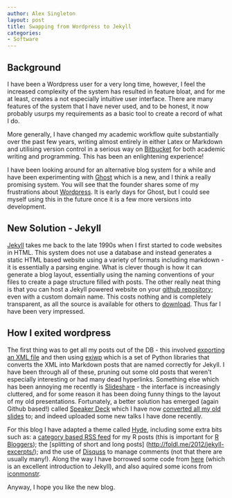 ```yaml
---
author: Alex Singleton
layout: post
title: Swapping from Wordpress to Jekyll
categories:
- Software
---
```


## Background
I have been a Wordpress user for a very long time, however, I feel the increased complexity of the system has resulted in feature bloat, and for me at least, creates a not especially intuitive user interface. There are many features of the system that I have never used, and to be honest, it now probably usurps my requirements as a basic tool to create a record of what I do.

More generally, I have changed my academic workflow quite substantially over the past few years, writing almost entirely in either Latex or Markdown and utilising version control in a serious way on [Bitbucket](https://bitbucket.org) for both academic writing and programming. This has been an enlightening experience!

I have been looking around for an alternative blog system for a while and have been experimenting with [Ghost](https://ghost.org) which is a new, and I think a really promising system. You will see that the founder shares some of my frustrations about [Wordpress](http://john.onolan.org/project-ghost/). It is early days for Ghost, but I could see myself using this in the future once it is a few more versions into development.

## New Solution - Jekyll
[Jekyll](http://jekyllrb.com) takes me back to the late 1990s when I first started to code websites in HTML. This system does not use a database and instead generates a static HTML based website using a variety of formats including markdown - it is essentially a parsing engine. What is clever though is how it can generate a blog layout, essentially using the naming conventions of your files to create a page structure filled with posts. The other really neat thing is that you can host a Jekyll powered website on your [github repository](http://pages.github.com); even with a custom domain name. This costs nothing and is completely transparent, as all the source is available for others to [download](https://github.com/alexsingleton/alexsingleton.github.io). Thus far I have been very impressed.

## How I exited wordpress
The first thing was to get all my posts out of the DB - this involved [exporting an XML file](http://en.support.wordpress.com/export/) and then using [exiwp](https://github.com/thomasf/exitwp) which is a set of Python libraries that converts the XML into Markdown posts that are named correctly for Jekyll. I have been through all of these, pruning out some old posts that weren't especially interesting or had many dead hyperlinks. Something else which has been annoying me recently is [Slideshare](http://www.slideshare.net/alexsingleton/) - the interface is increasingly cluttered, and for some reason it has been doing funny things to the layout of my old presentations. Fortunately, a better solution has emerged (again Github based!) called [Speaker Deck](https://speakerdeck.com) which I have now [converted all my old slides](https://speakerdeck.com/alexsingleton) to; and indeed uploaded some new talks I have done recently. 

For this blog I have adapted a theme called [Hyde](https://github.com/mdo/hyde/), including some extra bits such as: a [category based RSS feed](https://github.com/snaptortoise/jekyll-rss-feeds/wiki) for my R posts (this is important for [R Bloggers](http://www.r-bloggers.com)); the [splitting of short and long posts] (http://foldl.me/2012/jekyll-excerpts/); and the use of [Disquss](disqus.com) to manage comments (not that there are usually many!). Along the way I have borrowed some code from [here](http://erjjones.github.io/blog/How-I-built-my-blog-in-one-day/) (which is an excellent introduction to Jekyll), and also aquired some icons from [iconmonstr](http://iconmonstr.com).

Anyway, I hope you like the new blog.